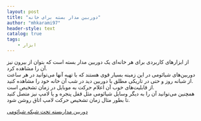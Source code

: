 ```yaml
---
layout: post
title: "دوربین مدار بسته برای خانه"
author: "mhkarami97"
header-style: text
catalog: true
tags:
    - ابزار
---
```


از ابزارهای کاربردی برای هر خانه‌ای یک دوربین مدار بسته است که بتوان از بیرون نیز آن را مشاهده کرد.  
دوربین‌های شیائومی در این زمینه بسیار قوی هستند که با تهیه آنها می‌توانید در هر ساعت از شبانه روز و حتی در تاریکی مطلق با دوربین دید در شب آن خانه خود را مشاهده کنید.  
از قابلیت‌های خوب آن اعلام حرکت به موبایل در زمان تشخیص است.  
همچنین می‌توانید آن را به دیگر وسایل شیائومی مثل قفل پنجره و یا لامپ نیز متصل کنید تا بطور مثال زمان تشخیص حرکت لامپ اتاق روشن شود.  

[دوربین مداربسته تحت شبکه شیائومی](https://www.digikala.com/product/dkp-5955699/%D8%AF%D9%88%D8%B1%D8%A8%DB%8C%D9%86-%D9%85%D8%AF%D8%A7%D8%B1%D8%A8%D8%B3%D8%AA%D9%87-%D8%AA%D8%AD%D8%AA-%D8%B4%D8%A8%DA%A9%D9%87-%D8%B4%DB%8C%D8%A7%D8%A6%D9%88%D9%85%DB%8C-%D9%85%D8%AF%D9%84-mjsxj10cm/)  